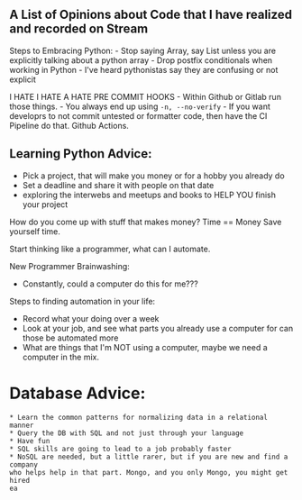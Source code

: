 ## A List of Opinions about Code that I have realized and recorded on Stream


Steps to Embracing Python:
	- Stop saying Array, say List
		unless you are explicitly talking about a python array
	- Drop postfix conditionals when working in Python
		- I've heard pythonistas say they are confusing or not explicit


I HATE I HATE A HATE PRE COMMIT HOOKS
	- Within Github or Gitlab run those things.
	- You always end up using `-n, --no-verify`
	- If you want developrs to not commit
    untested or formatter code, then have the CI Pipeline
    do that. Github Actions.



Learning Python Advice:
---
  * Pick a project, that will make you money or for a hobby you already do
  * Set a deadline and share it with people on that date
  * exploring the interwebs and meetups and books to HELP YOU finish
    your project


How do you come up with stuff that makes money?
  Time == Money
  Save yourself time.

Start thinking like a programmer, what can I automate.

New Programmer Brainwashing:
  * Constantly, could a computer do this for me???



Steps to finding automation in your life:
  * Record what your doing over a week
  * Look at your job, and see what parts you already use a computer for
    can those be automated more
  * What are things that I'm NOT using a computer, maybe we need a computer
    in the mix.




Database Advice:
================
	* Learn the common patterns for normalizing data in a relational manner
	* Query the DB with SQL and not just through your language
	* Have fun
	* SQL skills are going to lead to a job probably faster
	* NoSQL are needed, but a little rarer, but if you are new and find a company
    who helps help in that part. Mongo, and you only Mongo, you might get hired
    ea


